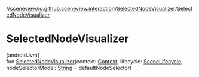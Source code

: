 //[sceneview](../../../index.md)/[io.github.sceneview.interaction](../index.md)/[SelectedNodeVisualizer](index.md)/[SelectedNodeVisualizer](-selected-node-visualizer.md)

# SelectedNodeVisualizer

[androidJvm]\
fun [SelectedNodeVisualizer](-selected-node-visualizer.md)(context: [Context](https://developer.android.com/reference/kotlin/android/content/Context.html), lifecycle: [SceneLifecycle](../../io.github.sceneview/-scene-lifecycle/index.md), nodeSelectorModel: [String](https://kotlinlang.org/api/latest/jvm/stdlib/kotlin/-string/index.html) = defaultNodeSelector)
